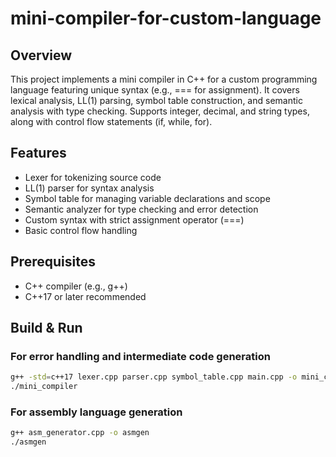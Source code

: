 # mini-compiler-for-custom-language
## Overview
This project implements a mini compiler in C++ for a custom programming language featuring unique syntax (e.g., === for assignment). It covers lexical analysis, LL(1) parsing, symbol table construction, and semantic analysis with type checking. Supports integer, decimal, and string types, along with control flow statements (if, while, for).
## Features
- Lexer for tokenizing source code
- LL(1) parser for syntax analysis
- Symbol table for managing variable declarations and scope
- Semantic analyzer for type checking and error detection
- Custom syntax with strict assignment operator (===)
- Basic control flow handling
## Prerequisites
- C++ compiler (e.g., g++)
- C++17 or later recommended
## Build & Run
### For error handling and intermediate code generation
```bash
g++ -std=c++17 lexer.cpp parser.cpp symbol_table.cpp main.cpp -o mini_compiler
./mini_compiler
```
### For assembly language generation
```bash
g++ asm_generator.cpp -o asmgen
./asmgen
```
